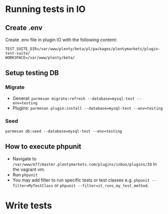 # Running tests in IO

## Create .env

Create .env file in plugin IO with the following content:

```
TEST_SUITE_DIR=/var/www/plenty/beta/pl/packages/plentymarkets/plugin-test-suite/
WORKSPACE=/var/www/plenty/beta/
```

## Setup testing DB

### Migrate

- General: `parmesan migrate:refresh --database=mysql-test --env=testing`
- Plugins: `parmesan plugin:install --database=mysql-test --env=testing`

### Seed

`parmesan db:seed --database=mysql-test --env=testing`

## How to execute phpunit

- Navigate to `/var/www/m77/master.plentymarkets.com/plugins/inbox/plugins/IO` in the vagrant vm.
- Run `phpunit`
- You may add filter to run specific tests or test classes e.g. `phpunit --filter=MyTestClass` or `phpunit --filter=it_runs_my_test_method`.


# Write tests

<!-- TODO -->